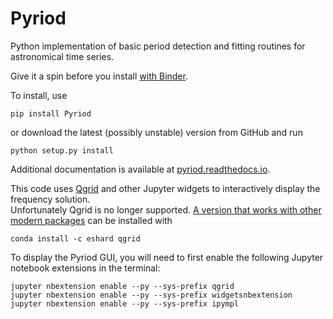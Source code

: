 # Pyriod

Python implementation of basic period detection and fitting routines for astronomical time series.

Give it a spin before you install [with Binder](https://mybinder.org/v2/gh/keatonb/Pyriod/HEAD?filepath=examples%2FTSC2_Demo.ipynb).

To install, use

```pip install Pyriod```

or download the latest (possibly unstable) version from GitHub and run

```python setup.py install```

Additional documentation is available at [pyriod.readthedocs.io](https://pyriod.readthedocs.io).

This code uses [Qgrid](https://github.com/quantopian/qgrid) and other Jupyter widgets to interactively display the frequency solution.  
Unfortunately Qgrid is no longer supported. [A version that works with other modern packages](https://anaconda.org/eshard/qgrid) can be installed with 

```conda install -c eshard qgrid```


To display the Pyriod GUI, you will need to first enable the following Jupyter notebook extensions in the terminal:
```
jupyter nbextension enable --py --sys-prefix qgrid
jupyter nbextension enable --py --sys-prefix widgetsnbextension
jupyter nbextension enable --py --sys-prefix ipympl
```

